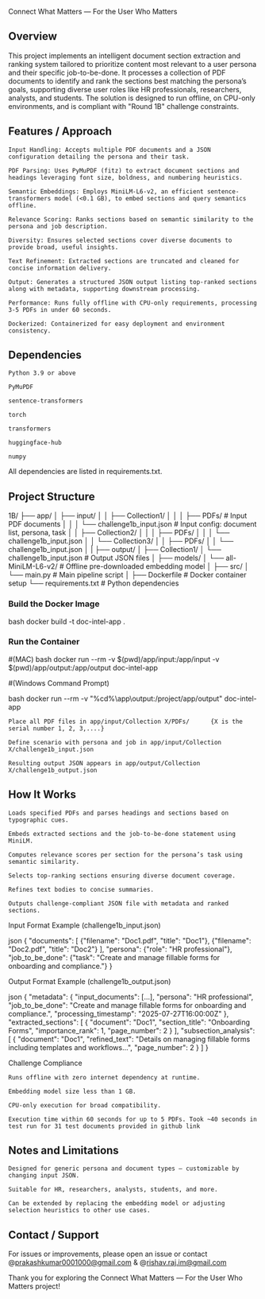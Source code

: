 Connect What Matters — For the User Who Matters

## Overview

This project implements an intelligent document section extraction and ranking system tailored to prioritize content most relevant to a user persona and their specific job-to-be-done. It processes a collection of PDF documents to identify and rank the sections best matching the persona’s goals, supporting diverse user roles like HR professionals, researchers, analysts, and students. The solution is designed to run offline, on CPU-only environments, and is compliant with "Round 1B" challenge constraints.
## Features / Approach

    Input Handling: Accepts multiple PDF documents and a JSON configuration detailing the persona and their task.

    PDF Parsing: Uses PyMuPDF (fitz) to extract document sections and headings leveraging font size, boldness, and numbering heuristics.

    Semantic Embeddings: Employs MiniLM-L6-v2, an efficient sentence-transformers model (<0.1 GB), to embed sections and query semantics offline.

    Relevance Scoring: Ranks sections based on semantic similarity to the persona and job description.

    Diversity: Ensures selected sections cover diverse documents to provide broad, useful insights.

    Text Refinement: Extracted sections are truncated and cleaned for concise information delivery.

    Output: Generates a structured JSON output listing top-ranked sections along with metadata, supporting downstream processing.

    Performance: Runs fully offline with CPU-only requirements, processing 3-5 PDFs in under 60 seconds.

    Dockerized: Containerized for easy deployment and environment consistency.

## Dependencies
    Python 3.9 or above

    PyMuPDF

    sentence-transformers

    torch

    transformers

    huggingface-hub

    numpy

All dependencies are listed in requirements.txt.
## Project Structure

1B/
├── app/
│   ├── input/
│   │   ├── Collection1/
│   │   │   ├── PDFs/                     # Input PDF documents
│   │   │   └── challenge1b_input.json   # Input config: document list, persona, task
│   │   ├── Collection2/
│   │   │   ├── PDFs/
│   │   │   └── challenge1b_input.json
│   │   └── Collection3/
│   │       ├── PDFs/
│   │       └── challenge1b_input.json
│   |
├── output/
│   ├── Collection1/
│      └── challenge1b_input.json       # Output JSON files
│
├── models/
│   └── all-MiniLM-L6-v2/               # Offline pre-downloaded embedding model
│
├── src/
│   └── main.py                         # Main pipeline script
│
├── Dockerfile                          # Docker container setup
└── requirements.txt                    # Python dependencies


### Build the Docker Image

bash
docker build -t doc-intel-app .

### Run the Container
#(MAC)
bash
docker run --rm -v $(pwd)/app/input:/app/input -v $(pwd)/app/output:/app/output doc-intel-app

#(Windows Command Prompt)

bash
docker run --rm -v "%cd%\app\output:/project/app/output" doc-intel-app

    Place all PDF files in app/input/Collection X/PDFs/      {X is the serial number 1, 2, 3,....}

    Define scenario with persona and job in app/input/Collection X/challenge1b_input.json

    Resulting output JSON appears in app/output/Collection X/challenge1b_output.json

## How It Works

    Loads specified PDFs and parses headings and sections based on typographic cues.

    Embeds extracted sections and the job-to-be-done statement using MiniLM.

    Computes relevance scores per section for the persona’s task using semantic similarity.

    Selects top-ranking sections ensuring diverse document coverage.

    Refines text bodies to concise summaries.

    Outputs challenge-compliant JSON file with metadata and ranked sections.

Input Format Example (challenge1b_input.json)

json
{
  "documents": [
    {"filename": "Doc1.pdf", "title": "Doc1"},
    {"filename": "Doc2.pdf", "title": "Doc2"}
  ],
  "persona": {"role": "HR professional"},
  "job_to_be_done": {"task": "Create and manage fillable forms for onboarding and compliance."}
}

Output Format Example (challenge1b_output.json)

json
{
  "metadata": {
    "input_documents": [...],
    "persona": "HR professional",
    "job_to_be_done": "Create and manage fillable forms for onboarding and compliance.",
    "processing_timestamp": "2025-07-27T16:00:00Z"
  },
  "extracted_sections": [
    {
      "document": "Doc1",
      "section_title": "Onboarding Forms",
      "importance_rank": 1,
      "page_number": 2
    }
  ],
  "subsection_analysis": [
    {
      "document": "Doc1",
      "refined_text": "Details on managing fillable forms including templates and workflows...",
      "page_number": 2
    }
  ]
}

Challenge Compliance

    Runs offline with zero internet dependency at runtime.

    Embedding model size less than 1 GB.

    CPU-only execution for broad compatibility.

    Execution time within 60 seconds for up to 5 PDFs. Took ~40 seconds in test run for 31 test documents provided in github link

## Notes and Limitations 

    Designed for generic persona and document types – customizable by changing input JSON.

    Suitable for HR, researchers, analysts, students, and more.

    Can be extended by replacing the embedding model or adjusting selection heuristics to other use cases.

## Contact / Support

For issues or improvements, please open an issue or contact @prakashkumar0001000@gmail.com & @rishav.raj.im@gmail.com

Thank you for exploring the Connect What Matters — For the User Who Matters project!
